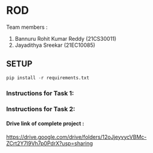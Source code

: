 # ROD

Team members : 

1. Bannuru Rohit Kumar Reddy (21CS30011)
2. Jayadithya Sreekar (21EC10085)

## SETUP

```python
pip install -r requirements.txt
```



###  Instructions for Task 1: 


###  Instructions for Task 2:



#### Drive link of complete project : 
https://drive.google.com/drive/folders/12oJjeyvycVBMc-ZCrt2Y7I9Vh7p0PdrX?usp=sharing

